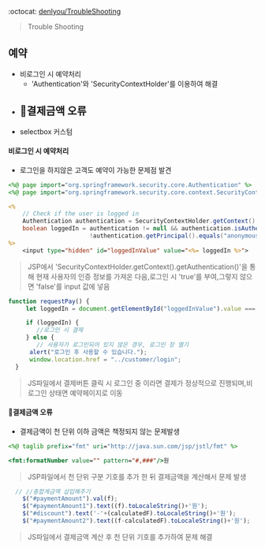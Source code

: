 :octocat: [denlyou/TroubleShooting](https://github.com/denlyou/TroubleShooting)
> Trouble Shooting

## 예약
- 비로그인 시 예약처리
  -  'Authentication'와 'SecurityContextHolder'를 이용하여 해결
- 결제금액 오류
  - 
- selectbox 커스텀


#### 비로그인 시 예약처리
- 로그인을 하지않은 고객도 예약이 가능한 문제점 발견
```jsp
<%@ page import="org.springframework.security.core.Authentication" %>
<%@ page import="org.springframework.security.core.context.SecurityContextHolder" %>

<%
    // Check if the user is logged in
    Authentication authentication = SecurityContextHolder.getContext().getAuthentication();
    boolean loggedIn = authentication != null && authentication.isAuthenticated() &&             
                       !authentication.getPrincipal().equals("anonymousUser");
%>
    <input type="hidden" id="loggedInValue" value="<%= loggedIn %>">
```

> JSP에서 'SecurityContextHolder.getContext().getAuthentication()'을 통해 현재 사용자의 인증 정보를 가져온 다음,로그인 시 'true'를 부여,그렇지 않으면 'false'를 input 값에 넣음

```js
function requestPay() {
     let loggedIn = document.getElementById("loggedInValue").value === "true";

     if (loggedIn) {
        //로그인 시 결제
     } else {
        // 사용자가 로그인되어 있지 않은 경우, 로그인 창 열기
      alert("로그인 후 사용할 수 있습니다.");
      window.location.href = "../customer/login";
  }

```

> JS파일에서 결제버튼 클릭 시 로그인 중 이라면 결제가 정상적으로 진행되며,비로그인 상태면 예약페이지로 이동




#### 결제금액 오류
- 결제금액이 천 단위 이하 금액은 책정되지 않는 문제발생
```jsp
<%@ taglib prefix="fmt" uri="http://java.sun.com/jsp/jstl/fmt" %>

<fmt:formatNumber value="" pattern="#,###"/>원
```

>  JSP파일에서 천 단위 구분 기호를 추가 한 뒤 결제금액을 계산해서 문제 발생

```js
  // //총합계금액 삽입해주기
    $("#paymentAmount").val(f);
    $("#paymentAmount1").text((f).toLocaleString()+'원');
    $("#discount").text('-'+(calculatedF).toLocaleString()+'원');
    $("#paymentAmount2").text((f-calculatedF).toLocaleString()+'원');
```

> JS파일에서 결제금액 계산 후 천 단위 기호를 추가하여 문제 해결
